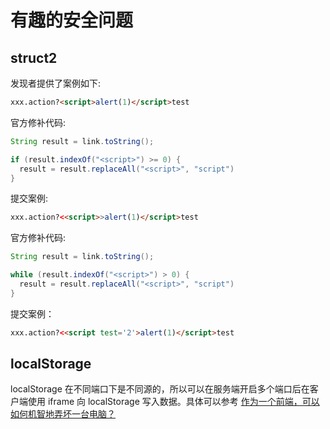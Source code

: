 # 有趣的安全问题

## struct2 

发现者提供了案例如下:

```html
xxx.action?<script>alert(1)</script>test
```

官方修补代码:

```JAVA
String result = link.toString();

if (result.indexOf("<script>") >= 0) {
  result = result.replaceAll("<script>", "script")
}
```

提交案例:

```html
xxx.action?<<script>>alert(1)</script>test
```

官方修补代码:

```JAVA
String result = link.toString();

while (result.indexOf("<script>") > 0) {
  result = result.replaceAll("<script>", "script")
}
```

提交案例：

```html
xxx.action?<<script test='2'>alert(1)</script>test
```

## localStorage

localStorage 在不同端口下是不同源的，所以可以在服务端开启多个端口后在客户端使用 iframe 向 localStorage 写入数据。具体可以参考 [作为一个前端，可以如何机智地弄坏一台电脑？](https://imweb.io/topic/559b49bccfa459b41b0905f1)
